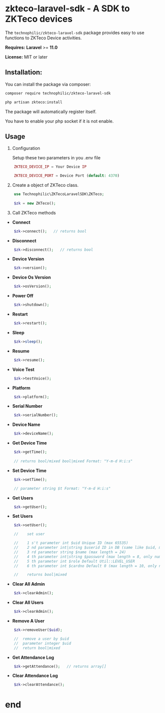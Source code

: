 # zkteco-laravel-sdk - A SDK to ZKTeco devices #

The `technophilic/zkteco-laravel-sdk` package provides easy to use functions to ZKTeco Device activities.

__Requires:__  **Laravel** >= **11.0**

__License:__ MIT or later

## Installation:
You can install the package via composer:

``` bash
composer require technophilic/zkteco-laravel-sdk
```

``` bash
php artisan zkteco:install
```
The package will automatically register itself.

You have to enable your php socket if it is not enable. 


## Usage

1. Configuration

    Setup these two parameters in you .env file

```php
    ZKTECO_DEVICE_IP = Your Device IP

    ZKTECO_DEVICE_PORT = Device Port (default: 4370)
```
2. Create a object of ZKTeco class.

    
```php
    use Technophilic\ZKTecoLaravelSDK\ZKTeco;
  
    $zk = new ZKTeco();
```

3. Call ZKTeco methods

* __Connect__ 
```php
    $zk->connect();   // returns bool
```

* __Disconnect__ 
```php
    $zk->disconnect();   // returns bool
```

* __Device Version__ 
```php
    $zk->version(); 
```


* __Device Os Version__ 
```php
    $zk->osVersion(); 
```

* __Power Off__ 
```php
    $zk->shutdown(); 
```

* __Restart__ 
```php
    $zk->restart(); 
```

* __Sleep__ 
```php
    $zk->sleep(); 
```

* __Resume__ 
```php
    $zk->resume(); 
```

* __Voice Test__ 
```php
    $zk->testVoice(); 
```

* __Platform__ 
```php
    $zk->platform(); 
```

* __Serial Number__ 
```php
    $zk->serialNumber(); 
```

* __Device Name__ 
```php
    $zk->deviceName(); 
```

* __Get Device Time__ 
```php
    $zk->getTime(); 
    
    // returns bool/mixed bool|mixed Format: "Y-m-d H:i:s"
```

* __Set Device Time__ 
```php
    $zk->setTime(); 

    // parameter string $t Format: "Y-m-d H:i:s"
```

* __Get Users__ 
```php
    $zk->getUser(); 
```

* __Set Users__ 
```php
    $zk->setUser(); 

    //    set user

    //    1 s't parameter int $uid Unique ID (max 65535)
    //    2 nd parameter int|string $userid ID in DB (same like $uid, max length = 9, only numbers - depends device setting)
    //    3 rd parameter string $name (max length = 24)
    //    4 th parameter int|string $password (max length = 8, only numbers - depends device setting)
    //    5 th parameter int $role Default Util::LEVEL_USER
    //    6 th parameter int $cardno Default 0 (max length = 10, only numbers

    //    returns bool|mixed
```

* __Clear All Admin__ 
```php
    $zk->clearAdmin(); 
```

* __Clear All Users__ 
```php
    $zk->clearAdmin(); 
```

* __Remove A User__ 
```php
    $zk->removeUser($uid); 

    //  remove a user by $uid
    //  parameter integer $uid
    //  return bool|mixed

```

* __Get Attendance Log__ 
```php
    $zk->getAttendance();   // returns array[]
```

* __Clear Attendance Log__ 
```php
    $zk->clearAttendance(); 
```

# end
